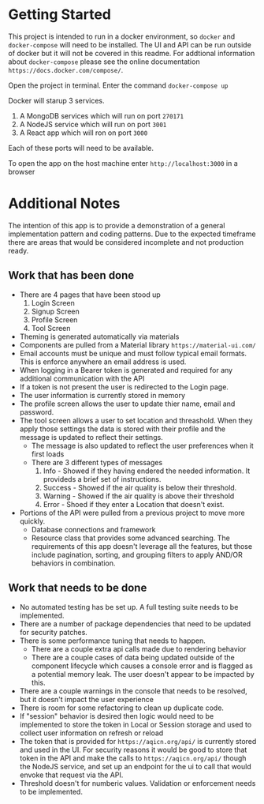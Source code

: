 # Getting Started

This project is intended to run in a docker environment, so `docker` and `docker-compose` will need to be installed. The UI and API can be run outside of docker but it will not be covered in this readme. For addtional information about `docker-compose` please see the online documentation `https://docs.docker.com/compose/`.

Open the project in terminal. Enter the command `docker-compose up`

Docker will starup 3 services.

1. A MongoDB services which will run on port `270171`
2. A NodeJS service which will run on port `3001`
3. A React app which will ron on port `3000`

Each of these ports will need to be available.

To open the app on the host machine enter `http://localhost:3000` in a browser

# Additional Notes
The intention of this app is to provide a demonstration of a general implementation pattern and coding patterns. Due to the expected timeframe there are areas that would be considered incomplete and not production ready. 


## Work that has been done
- There are 4 pages that have been stood up
    1. Login Screen
    2. Signup Screen
    3. Profile Screen
    4. Tool Screen
- Theming is generated automatically via materials
- Components are pulled from a Material library `https://material-ui.com/`
- Email accounts must be unique and must follow typical email formats. This is enforce anywhere an email address is used.
- When logging in a Bearer token is generated and required for any additional communication with the API
- If a token is not present the user is redirected to the Login page.
- The user information is currently stored in memory
- The profile screen allows the user to update thier name, email and password.
- The tool screen allows a user to set location and threashold. When they apply those settings the data is stored with their profile and the message is updated to reflect their settings.
    - The message is also updated to reflect the user preferences when it first loads
    - There are 3 different types of messages
        1. Info - Showed if they having endered the needed information. It provideds a brief set of instructions.
        2. Success - Showed if the air quality is below their threshold.
        3. Warning - Showed if the air quality is above their threshold
        4. Error - Shoed if they enter a Location that doesn't exist. 
- Portions of the API were pulled from a previous project to move more quickly.
    - Database connections and framework
    - Resource class that provides some advanced searching. The requirements of this app doesn't leverage all the features, but those include pagination, sorting, and grouping filters to apply AND/OR behaviors in combination.

## Work that needs to be done
- No automated testing has be set up. A full testing suite needs to be implemented.
- There are a number of package dependencies that need to be updated for security patches.
- There is some performance tuning that needs to happen.
    - There are a couple extra api calls made due to rendering behavior
    - There are a couple cases of data being updated outside of the component lifecycle which causes a console error and is flagged as a potential memory leak. The user doesn't appear to be impacted by this.
- There are a couple warnings in the console that needs to be resolved, but it doesn't impact the user experience
- There is room for some refactoring to clean up duplicate code.
- If "session" behavior is desired then logic would need to be implemented to store the token in Local or Session storage and used to collect user information on refresh or reload
- The token that is provided for `https://aqicn.org/api/` is currently stored and used in the UI. For security reasons it would be good to store that token in the API and make the calls to `https://aqicn.org/api/` though the NodeJS service, and set up an endpoint for the ui to call that would envoke that request via the API.
- Threshold doesn't for numberic values. Validation or enforcement needs to be implemented.